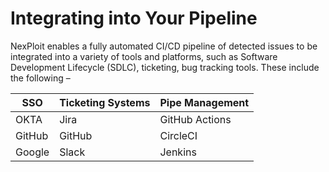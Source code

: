# Integrating into Your Pipeline
NexPloit enables a fully automated CI/CD pipeline of detected issues to be integrated into a variety of tools and platforms, such as Software Development Lifecycle (SDLC), ticketing, bug tracking tools. These include the following –

| **SSO** | **Ticketing Systems** | **Pipe Management** |
|---------|-----------------------|---------------------|
| OKTA    | Jira                  | GitHub Actions      |
| GitHub  | GitHub                | CircleCI            |
| Google  | Slack                 | Jenkins             |
